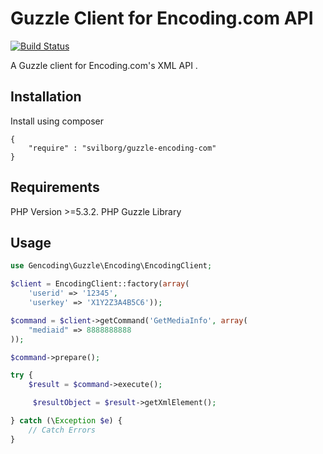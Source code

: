 Guzzle Client for Encoding.com API
================================================

[![Build Status](https://api.travis-ci.org/svilborg/guzzle-encoding-com.png?branch=master)](https://travis-ci.org/svilborg/guzzle-encoding-com)

A Guzzle client for Encoding.com's XML API .

## Installation

Install using composer

```
{
    "require" : "svilborg/guzzle-encoding-com"
}
```
## Requirements

PHP Version >=5.3.2.
PHP Guzzle Library

## Usage

```php
use Gencoding\Guzzle\Encoding\EncodingClient;

$client = EncodingClient::factory(array(
	'userid' => '12345',
	'userkey' => 'X1Y2Z3A4B5C6'));

$command = $client->getCommand('GetMediaInfo', array(
	"mediaid" => 8888888888
));

$command->prepare();

try {
    $result = $command->execute();

	 $resultObject = $result->getXmlElement();

} catch (\Exception $e) {
	// Catch Errors
}

```
